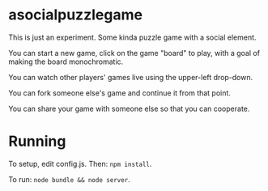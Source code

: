 asocialpuzzlegame
=================

This is just an experiment. Some kinda puzzle game with a social element.

You can start a new game, click on the game "board" to play, with a goal of making the board monochromatic.

You can watch other players' games live using the upper-left drop-down.

You can fork someone else's game and continue it from that point.

You can share your game with someone else so that you can cooperate.

Running
=======

To setup, edit config.js. Then: `npm install`.

To run: `node bundle && node server`.
